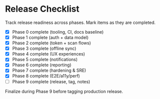 # Release Checklist

Track release readiness across phases. Mark items as they are completed.

- [x] Phase 0 complete (tooling, CI, docs baseline)
- [x] Phase 1 complete (auth + data model)
- [x] Phase 2 complete (token + scan flows)
- [x] Phase 3 complete (offline sync)
- [x] Phase 4 complete (UX experiences)
- [x] Phase 5 complete (notifications)
- [x] Phase 6 complete (reporting)
- [x] Phase 7 complete (hardening & SRE)
- [x] Phase 8 complete (E2E/a11y/perf)
- [ ] Phase 9 complete (release, tag, notes)

Finalize during Phase 9 before tagging production release.
